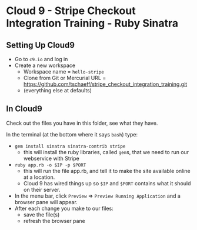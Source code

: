 # Cloud 9 - Stripe Checkout Integration Training - Ruby Sinatra

## Setting Up Cloud9
- Go to `c9.io` and log in
- Create a new workspace
  - Workspace name = `hello-stripe`
  - Clone from Git or Mercurial URL = https://github.com/tschaeff/stripe_checkout_integration_training.git
  - (everything else at defaults)


## In Cloud9
Check out the files you have in this folder, see what they have.

In the terminal (at the bottom where it says `bash`) type:
- `gem install sinatra sinatra-contrib stripe`
  - this will install the ruby libraries, called `gem`s, that we need to run our webservice with Stripe
- `ruby app.rb -o $IP -p $PORT`
  - this will run the file app.rb, and tell it to make the site available online at a location.
  - Cloud 9 has wired things up so `$IP` and `$PORT` contains what it should on their server.
- In the menu bar, click `Preview` => `Preview Running Application` and a browser pane will appear.
- After each change you make to our files:
  - save the file(s)
  - refresh the browser pane
